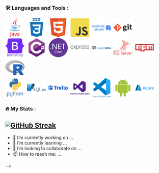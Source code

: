 
### :hammer_and_wrench: Languages and Tools :
<div>
  <img src="https://github.com/devicons/devicon/blob/master/icons/java/java-original-wordmark.svg" title="Java" alt="Java" width="60" height="60"/>&nbsp;
  <img src="https://github.com/devicons/devicon/blob/master/icons/css3/css3-plain-wordmark.svg"  title="CSS3" alt="CSS" width="60" height="60"/>&nbsp;
  <img src="https://github.com/devicons/devicon/blob/master/icons/html5/html5-original.svg" title="HTML5" alt="HTML" width="60" height="60"/>&nbsp;
  <img src="https://github.com/devicons/devicon/blob/master/icons/javascript/javascript-original.svg" title="JavaScript" alt="JavaScript" width="60" height="60"/>&nbsp;
  <img src="https://github.com/devicons/devicon/blob/master/icons/androidstudio/androidstudio-plain-wordmark.svg" width="60" height="60"/>&nbsp;
  <img src="https://github.com/devicons/devicon/blob/master/icons/git/git-original-wordmark.svg" width="60" height="60"/>&nbsp;
  </div>
  <div>
  <img src="https://github.com/devicons/devicon/blob/master/icons/bootstrap/bootstrap-plain-wordmark.svg" width="60" height="60"/>&nbsp;
  <img src="https://github.com/devicons/devicon/blob/master/icons/csharp/csharp-original.svg" width="60" height="60"/>&nbsp;  
  <img src="https://github.com/devicons/devicon/blob/master/icons/dotnetcore/dotnetcore-original.svg" width="60" height="60"/>&nbsp;  
  <img src="https://github.com/devicons/devicon/blob/master/icons/express/express-original-wordmark.svg" width="60" height="60"/>&nbsp;  
  <img src="https://github.com/devicons/devicon/blob/master/icons/intellij/intellij-original-wordmark.svg" width="60" height="60"/>&nbsp;  
  <img src="https://github.com/devicons/devicon/blob/master/icons/microsoftsqlserver/microsoftsqlserver-plain-wordmark.svg" width="60" height="60"/>&nbsp;  
<img src="https://github.com/devicons/devicon/blob/master/icons/npm/npm-original-wordmark.svg" width="60" height="60"/>&nbsp;
<img src="https://github.com/devicons/devicon/blob/master/icons/r/r-original.svg" width="60" height="60"/>&nbsp;
</div>
<div>
  <img src="https://github.com/devicons/devicon/blob/master/icons/python/python-original-wordmark.svg" width="60" height="60"/>&nbsp;
<img src="https://github.com/devicons/devicon/blob/master/icons/sqlite/sqlite-original-wordmark.svg" width="60" height="60"/>&nbsp;
<img src="https://github.com/devicons/devicon/blob/master/icons/trello/trello-plain-wordmark.svg" width="60" height="60"/>&nbsp;
<img src="https://github.com/devicons/devicon/blob/master/icons/visualstudio/visualstudio-plain-wordmark.svg" width="60" height="60"/>&nbsp;
<img src="https://github.com/devicons/devicon/blob/master/icons/vscode/vscode-original-wordmark.svg" width="60" height="60"/>&nbsp;
<img src="https://github.com/devicons/devicon/blob/master/icons/android/android-original.svg" width="60" height="60"/>&nbsp;
 <img src="https://github.com/devicons/devicon/blob/master/icons/azure/azure-original-wordmark.svg" width="60" height="60"/>&nbsp;
</div> 


### :fire: My Stats :
[![GitHub Streak](http://github-readme-streak-stats.herokuapp.com?user=kak25)](https://git.io/streak-stats)
---


- 🔭 I’m currently working on ...
- 🌱 I’m currently learning ...
- 👯 I’m looking to collaborate on ...
- 📫 How to reach me: ...

-->
